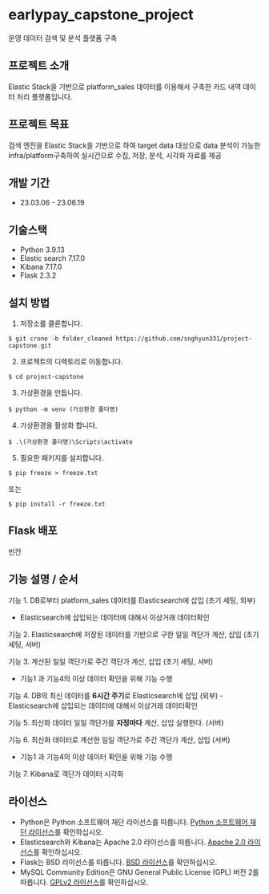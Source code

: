 # earlypay_capstone_project
운영 데이터 검색 및 분석 플랫폼 구축 

## 프로젝트 소개 

Elastic Stack을 기반으로 platform_sales 데이터를 이용해서 구축한 카드 내역 데이터 처리 플랫폼입니다. 

## 프로젝트 목표 

검색 엔진을 Elastic Stack을 기반으로 하여 target data 대상으로 data 분석이 가능한 infra/platform구축하여 실시간으로 수집, 저장, 분석, 시각화 자료를 제공


## 개발 기간 
- 23.03.06 - 23.06.19

## 기술스택
- Python 3.9.13
- Elastic search 7.17.0
- Kibana 7.17.0
- Flask 2.3.2

## 설치 방법 
 
1. 저장소를 클론합니다.

```
$ git crone -b folder_cleaned https://github.com/snghyun331/project-capstone.git
```

2. 프로젝트의 디렉토리로 이동합니다. 

```
$ cd project-capstone
```

3. 가상환경을 만듭니다. 
 
```
$ python -m venv (가상환경 폴더명)
```
 
4. 가상환경을 활성화 합니다. 

```
$ .\(가상환경 폴더명)\Scripts\activate
```

5. 필요한 패키지를 설치합니다.

```
$ pip freeze > freeze.txt
```

또는

```
$ pip install -r freeze.txt
```

## Flask 배포

빈칸

## 기능 설명 / 순서  

기능 1. DB로부터 platform_sales 데이터를 Elasticsearch에 삽입 (초기 세팅, 외부)
- Elasticsearch에 삽입되는 데이터에 대해서 이상거래 데이터확인 

기능 2. Elasticsearch에 저장된 데이터를 기반으로 구한 일일 객단가 계산, 삽입 (초기 세팅, 서버)

기능 3. 계산된 일일 객단가로 주간 객단가 계산, 삽입 (초기 세팅, 서버)
- 기능1 과 기능4의 이상 데이터 확인을 위해 기능 수행

기능 4. DB의 최신 데이터를 **6시간 주기**로 Elasticsearch에 삽입 (외부)
-Elasticsearch에 삽입되는 데이터에 대해서 이상거래 데이터확인 

기능 5. 최신화 데이터 일일 객단가를 **자정마다** 계산, 삽입 실행한다. (서버)

기능 6. 최신화 데이터로 계산한 일일 객단가로 주간 객단가 계산, 삽입 (서버)
- 기능1 과 기능4의 이상 데이터 확인을 위해 기능 수행
  
기능 7. Kibana로 객단가 데이터 시각화 

## 라이선스 

- Python은 Python 소프트웨어 재단 라이선스를 따릅니다. [Python 소프트웨어 재단 라이선스](https://www.python.org/psf/license/)를 확인하십시오.
- Elasticsearch와 Kibana는 Apache 2.0 라이선스를 따릅니다. [Apache 2.0 라이선스](https://www.apache.org/licenses/LICENSE-2.0)를 확인하십시오.
- Flask는 BSD 라이선스를 따릅니다. [BSD 라이선스](https://github.com/pallets/flask/blob/main/LICENSE.rst)를 확인하십시오.
- MySQL Community Edition은 GNU General Public License (GPL) 버전 2를 따릅니다. [GPLv2 라이선스](https://www.gnu.org/licenses/old-licenses/gpl-2.0.en.html)를 확인하십시오.

